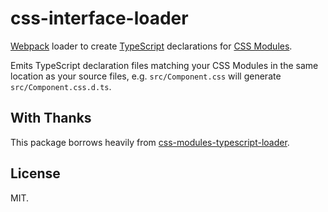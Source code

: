 <!--
 * @Author: your name
 * @Date: 2020-07-03 14:59:07
 * @LastEditTime: 2020-07-03 15:10:42
 * @LastEditors: Please set LastEditors
 * @Description: In User Settings Edit
 * @FilePath: /cssToInterface/README.md
--> 
# css-interface-loader
[Webpack](https://webpack.js.org/) loader to create [TypeScript](https://www.typescriptlang.org/) declarations for [CSS Modules](https://github.com/css-modules/css-modules).

Emits TypeScript declaration files matching your CSS Modules in the same location as your source files, e.g. `src/Component.css` will generate `src/Component.css.d.ts`.

## With Thanks

This package borrows heavily from [css-modules-typescript-loader](https://www.npmjs.com/package/css-modules-typescript-loader).

## License

MIT.